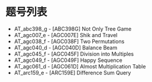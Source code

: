 # 题号列表

- AT_abc398_g - [ABC398G] Not Only Tree Game
- AT_agc007_e - [AGC007E] Shik and Travel
- AT_agc038_f - [AGC038F] Two Permutations
- AT_agc040_d - [AGC040D] Balance Beam
- AT_agc045_f - [AGC045F] Division into Multiples
- AT_agc049_f - [AGC049F] Happy Sequence
- AT_agc061_d - [AGC061D] Almost Multiplication Table
- AT_arc159_e - [ARC159E] Difference Sum Query
